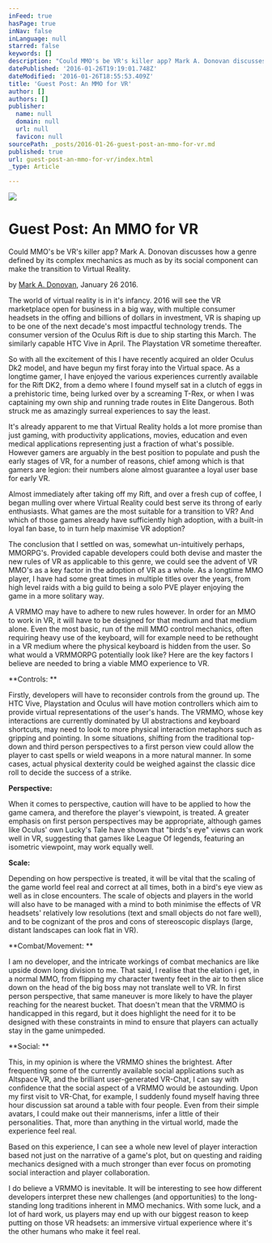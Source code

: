 ```yaml
---
inFeed: true
hasPage: true
inNav: false
inLanguage: null
starred: false
keywords: []
description: "Could MMO's be VR's killer app? Mark A. Donovan discusses how a genre defined by its complex mechanics as much as by its social component can make the transition to Virtual Reality."
datePublished: '2016-01-26T19:19:01.748Z'
dateModified: '2016-01-26T18:55:53.409Z'
title: 'Guest Post: An MMO for VR'
author: []
authors: []
publisher:
  name: null
  domain: null
  url: null
  favicon: null
sourcePath: _posts/2016-01-26-guest-post-an-mmo-for-vr.md
published: true
url: guest-post-an-mmo-for-vr/index.html
_type: Article

---
```

![](https://the-grid-user-content.s3-us-west-2.amazonaws.com/97f7f4e4-a344-4a8b-a500-91a2ce364d4a.jpg)

# Guest Post: An MMO for VR

Could MMO's be VR's killer app? Mark A. Donovan discusses how a genre defined by its complex mechanics as much as by its social component can make the transition to Virtual Reality.

by [Mark A. Donovan][0], January 26 2016\.

The world of virtual reality is in it's infancy. 2016 will see the VR marketplace open for business in a big way, with multiple consumer headsets in the offing and billions of dollars in investment, VR is shaping up to be one of the next decade's most impactful technology trends. The consumer version of the Oculus Rift is due to ship starting this March. The similarly capable HTC Vive in April. The Playstation VR sometime thereafter. 

So with all the excitement of this I have recently acquired an older Oculus Dk2 model, and have begun my first foray into the Virtual space. As a longtime gamer, I have enjoyed the various experiences currently available for the Rift DK2, from a demo where I found myself sat in a clutch of eggs in a prehistoric time, being lurked over by a screaming T-Rex, or when I was captaining my own ship and running trade routes in Elite Dangerous. Both struck me as amazingly surreal experiences to say the least. 

It's already apparent to me that Virtual Reality holds a lot more promise than just gaming, with productivity applications, movies, education and even medical applications representing just a fraction of what's possible. However gamers are arguably in the best position to populate and push the early stages of VR, for a number of reasons, chief among which is that gamers are legion: their numbers alone almost guarantee a loyal user base for early VR. 

Almost immediately after taking off my Rift, and over a fresh cup of coffee, I began mulling over where Virtual Reality could best serve its throng of early enthusiasts. What games are the most suitable for a transition to VR? And which of those games already have sufficiently high adoption, with a built-in loyal fan base, to in turn help maximise VR adoption? 

The conclusion that I settled on was, somewhat un-intuitively perhaps, MMORPG's. Provided capable developers could both devise and master the new rules of VR as applicable to this genre, we could see the advent of VR MMO's as a key factor in the adoption of VR as a whole. As a longtime MMO player, I have had some great times in multiple titles over the years, from high level raids with a big guild to being a solo PVE player enjoying the game in a more solitary way. 

A VRMMO may have to adhere to new rules however. In order for an MMO to work in VR, it will have to be designed for that medium and that medium alone. Even the most basic, run of the mill MMO control mechanics, often requiring heavy use of the keyboard, will for example need to be rethought in a VR medium where the physical keyboard is hidden from the user. So what would a VRMMORPG potentially look like? Here are the key factors I believe are needed to bring a viable MMO experience to VR. 

**Controls: **

Firstly, developers will have to reconsider controls from the ground up. The HTC Vive, Playstation and Oculus will have motion controllers which aim to provide virtual representations of the user's hands. The VRMMO, whose key interactions are currently dominated by UI abstractions and keyboard shortcuts, may need to look to more physical interaction metaphors such as gripping and pointing. In some situations, shifting from the traditional top-down and third person perspectives to a first person view could allow the player to cast spells or wield weapons in a more natural manner. In some cases, actual physical dexterity could be weighed against the classic dice roll to decide the success of a strike.

**Perspective:**

When it comes to perspective, caution will have to be applied to how the game camera, and therefore the player's viewpoint, is treated. A greater emphasis on first person perspectives may be appropriate, although games like Oculus' own Lucky's Tale have shown that "birds's eye" views can work well in VR, suggesting that games like League Of legends, featuring an isometric viewpoint, may work equally well. 

**Scale:**

Depending on how perspective is treated, it will be vital that the scaling of the game world feel real and correct at all times, both in a bird's eye view as well as in close encounters. The scale of objects and players in the world will also have to be managed with a mind to both minimise the effects of VR headsets' relatively low resolutions (text and small objects do not fare well), and to be cognizant of the pros and cons of stereoscopic displays (large, distant landscapes can look flat in VR). 

**Combat/Movement: **

I am no developer, and the intricate workings of combat mechanics are like upside down long division to me. That said, I realise that the elation i get, in a normal MMO, from flipping my character twenty feet in the air to then slice down on the head of the big boss may not translate well to VR. In first person perspective, that same maneuver is more likely to have the player reaching for the nearest bucket. That doesn't mean that the VRMMO is handicapped in this regard, but it does highlight the need for it to be designed with these constraints in mind to ensure that players can actually stay in the game unimpeded. 

**Social: **

This, in my opinion is where the VRMMO shines the brightest. After frequenting some of the currently available social applications such as Altspace VR, and the brilliant user-generated VR-Chat, I can say with confidence that the social aspect of a VRMMO would be astounding. Upon my first visit to VR-Chat, for example, I suddenly found myself having three hour discussion sat around a table with four people. Even from their simple avatars, I could make out their mannerisms, infer a little of their personalities. That, more than anything in the virtual world, made the experience feel real. 

Based on this experience, I can see a whole new level of player interaction based not just on the narrative of a game's plot, but on questing and raiding mechanics designed with a much stronger than ever focus on promoting social interaction and player collaboration. 

I do believe a VRMMO is inevitable. It will be interesting to see how different developers interpret these new challenges (and opportunities) to the long-standing long traditions inherent in MMO mechanics. With some luck, and a lot of hard work, us players may end up with our biggest reason to keep putting on those VR headsets: an immersive virtual experience where it's the other humans who make it feel real.

[0]: http://twitter.com/MarklarDonovan
